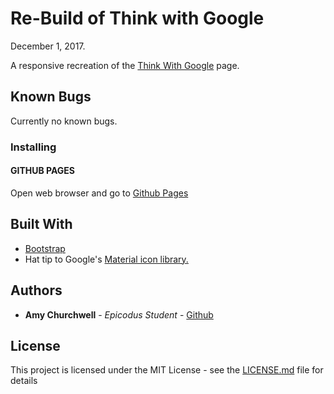 # Re-Build of Think with Google
December 1, 2017.

A responsive recreation of the [Think With Google](https://www.thinkwithgoogle.com/) page.

## Known Bugs

Currently no known bugs.

### Installing

#### GITHUB PAGES
Open web browser and go to [Github Pages](https://amychurchwell.github.io/google/)

## Built With

* [Bootstrap](http://www.getbootstrap.com)
* Hat tip to Google's [Material icon library.](http://material.io/icons/)

## Authors

* **Amy Churchwell** - *Epicodus Student* - [Github](https://github.com/amychurchwell/)

## License

This project is licensed under the MIT License - see the [LICENSE.md](LICENSE.md) file for details
